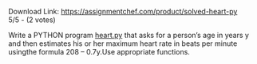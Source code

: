 Download Link: https://assignmentchef.com/product/solved-heart-py
<br>
5/5 - (2 votes)

Write a PYTHON program <a href="http://heart.py/" target="_blank" rel="nofollow noopener">heart.py</a> that asks for a person’s age in years y and then estimates his or her maximum heart rate in beats per minute usingthe formula 208 – 0.7y.Use appropriate functions.